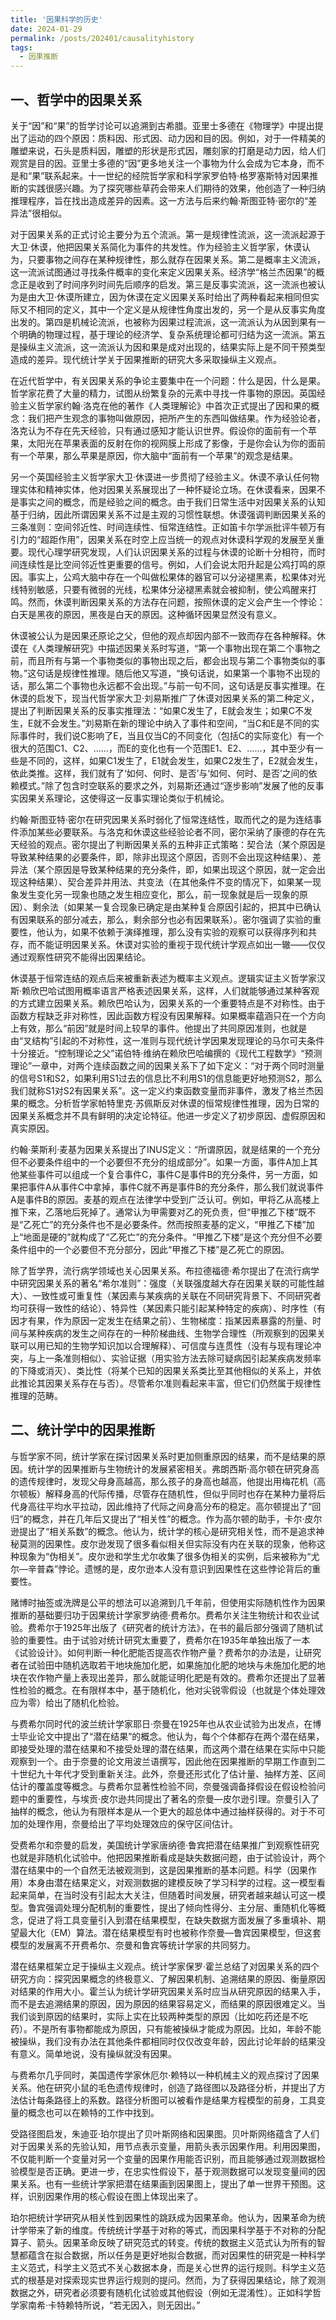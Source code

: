 ```yaml
---
title: '因果科学的历史'
date: 2024-01-29
permalink: /posts/202401/causalityhistory
tags:
  - 因果推断
---
```



一、哲学中的因果关系
------

关于“因”和“果”的哲学讨论可以追溯到古希腊。亚里士多德在《物理学》中提出提出了运动的四个原因：质料因、形式因、动力因和目的因。例如，对于一件精美的雕塑来说，石头是质料因，雕塑的形状是形式因，雕刻家的打磨是动力因，给人们观赏是目的因。亚里士多德的“因”更多地关注一个事物为什么会成为它本身，而不是和“果”联系起来。十一世纪的经院哲学家和科学家罗伯特·格罗塞斯特对因果推断的实践很感兴趣。为了探究哪些草药会带来人们期待的效果，他创造了一种归纳推理程序，旨在找出造成差异的因素。这一方法与后来约翰·斯图亚特·密尔的“差异法”很相似。

对于因果关系的正式讨论主要分为五个流派。第一是规律性流派，这一流派起源于大卫·休谟，他把因果关系简化为事件的共发性。作为经验主义哲学家，休谟认为，只要事物之间存在某种规律性，那么就存在因果关系。第二是概率主义流派，这一流派试图通过寻找条件概率的变化来定义因果关系。经济学“格兰杰因果”的概念正是收到了时间序列时间先后顺序的启发。第三是反事实流派，这一流派也被认为是由大卫·休谟所建立，因为休谟在定义因果关系时给出了两种看起来相同但实际又不相同的定义，其中一个定义是从规律性角度出发的，另一个是从反事实角度出发的。第四是机械论流派，也被称为因果过程流派，这一流派认为从因到果有一个明确的物理过程，基于理论的经济学、复杂系统理论都可归结为这一流派。第五是操纵主义流派，这一流派认为因和果是成对出现的，结果实际上是不同干预类型造成的差异。现代统计学关于因果推断的研究大多采取操纵主义观点。

在近代哲学中，有关因果关系的争论主要集中在一个问题：什么是因，什么是果。哲学家花费了大量的精力，试图从纷繁复杂的元素中寻找一件事物的原因。英国经验主义哲学家约翰·洛克在他的著作《人类理解论》中首次正式提出了因和果的概念：我们把产生观念的事物叫做原因，把所产生的东西叫做结果。作为经验论者，洛克认为不存在先天经验，只有通过感知才能认识世界。假设你的面前有一个苹果，太阳光在苹果表面的反射在你的视网膜上形成了影像，于是你会认为你的面前有一个苹果，那么苹果是原因，你大脑中“面前有一个苹果”的观念是结果。

另一个英国经验主义哲学家大卫·休谟进一步贯彻了经验主义。休谟不承认任何物理实体和精神实体，他对因果关系展现出了一种怀疑论立场。在休谟看来，因果不是事实之间的概念，而是经验之间的概念。由于我们日常生活中对因果关系的认知基于归纳，因此所谓因果关系不过是主观的习惯性联想。休谟强调判断因果关系的三条准则：空间邻近性、时间连续性、恒常连结性。正如笛卡尔学派批评牛顿万有引力的“超距作用”，因果关系在时空上应当统一的观点对休谟科学观的发展至关重要。现代心理学研究发现，人们认识因果关系的过程与休谟的论断十分相符，而时间连续性是比空间邻近性更重要的信号。例如，人们会说太阳升起是公鸡打鸣的原因。事实上，公鸡大脑中存在一个叫做松果体的器官可以分泌褪黑素，松果体对光线特别敏感，只要有微弱的光线，松果体分泌褪黑素就会被抑制，使公鸡醒来打鸣。然而，休谟判断因果关系的方法存在问题，按照休谟的定义会产生一个悖论：白天是黑夜的原因，黑夜是白天的原因。这种循环因果显然没有意义。

休谟被公认为是因果还原论之父，但他的观点却因内部不一致而存在各种解释。休谟在《人类理解研究》中描述因果关系时写道，“第一个事物出现在第二个事物之前，而且所有与第一个事物类似的事物出现之后，都会出现与第二个事物类似的事物。”这句话是规律性推理。随后他又写道，“换句话说，如果第一个事物不出现的话，那么第二个事物也永远都不会出现。”与前一句不同，这句话是反事实推理。在休谟的启发下，现当代哲学家大卫·刘易斯推广了休谟对因果关系的第二种定义，提出了判断因果关系的反事实推理法：“如果C发生了，E就会发生；如果C不发生，E就不会发生。”刘易斯在新的理论中纳入了事件和空间，“当C和E是不同的实际事件时，我们说C影响了E，当且仅当C的不同变化（包括C的实际变化）有一个很大的范围C1、C2、……，而E的变化也有一个范围E1、E2、……，其中至少有一些是不同的，这样，如果C1发生了，E1就会发生，如果C2发生了，E2就会发生，依此类推。这样，我们就有了‘如何、何时、是否’与‘如何、何时、是否’之间的依赖模式。”除了包含时空联系的要求之外，刘易斯还通过“逐步影响”发展了他的反事实因果关系理论，这使得这一反事实理论类似于机械论。

约翰·斯图亚特·密尔在研究因果关系时弱化了恒常连结性，取而代之的是为连结事件添加某些必要联系。与洛克和休谟这些经验论者不同，密尔采纳了康德的存在先天经验的观点。密尔提出了判断因果关系的五种非正式策略：契合法（某个原因是导致某种结果的必要条件，即，除非出现这个原因，否则不会出现这种结果）、差异法（某个原因是导致某种结果的充分条件，即，如果出现这个原因，就一定会出现这种结果）、契合差异并用法、共变法（在其他条件不变的情况下，如果某一现象发生变化另一现象也随之发生相应变化，那么，前一现象就是后一现象的原因）、剩余法（如果某一复合现象已确定是由某种复合原因引起的，把其中已确认有因果联系的部分减去，那么，剩余部分也必有因果联系）。密尔强调了实验的重要性，他认为，如果不依赖于演绎推理，那么没有实验的观察可以获得序列和共存，而不能证明因果关系。休谟对实验的重视于现代统计学观点如出一辙——仅仅通过观察性研究不能得出因果结论。

休谟基于恒常连结的观点后来被重新表述为概率主义观点。逻辑实证主义哲学家汉斯·赖欣巴哈试图用概率语言严格表述因果关系，这样，人们就能够通过某种客观的方式建立因果关系。赖欣巴哈认为，因果关系的一个重要特点是不对称性。由于函数方程缺乏非对称性，因此函数方程没有因果解释。如果概率蕴涵只在一个方向上有效，那么“前因”就是时间上较早的事件。他提出了共同原因准则，也就是由“叉结构”引起的不对称性，这一准则与现代统计学因果发现理论的马尔可夫条件十分接近。“控制理论之父”诺伯特·维纳在赖欣巴哈编撰的《现代工程数学》“预测理论”一章中，对两个连续函数之间的因果关系下了如下定义：“对于两个同时测量的信号S1和S2，如果利用S1过去的信息比不利用S1的信息能更好地预测S2，那么我们就称S1对S2有因果关系”。这一定义约束函数变量而非事件，激发了格兰杰因果的概念。分析哲学家帕特里克·苏佩斯反对休谟的恒常规律性推理，因为日常的因果关系概念并不具有鲜明的决定论特征。他进一步定义了初步原因、虚假原因和真实原因。

约翰·莱斯利·麦基为因果关系提出了INUS定义：“所谓原因，就是结果的一个充分但不必要条件组中的一个必要但不充分的组成部分”。如果一方面，事件A加上其他某些事件可以组成一个复合事件C，事件C是事件B的充分条件，另一方面，如果把事件A从事件C中拿掉，事件C就不再是事件B的充分条件，那么我们就说事件A是事件B的原因。麦基的观点在法律学中受到广泛认可。例如，甲将乙从高楼上推下来，乙落地后死掉了。通常认为甲需要对乙的死负责，但“甲推乙下楼”既不是“乙死亡”的充分条件也不是必要条件。然而按照麦基的定义，“甲推乙下楼”加上“地面是硬的”就构成了“乙死亡”的充分条件。“甲推乙下楼”是这个充分但不必要条件组中的一个必要但不充分部分，因此“甲推乙下楼”是乙死亡的原因。

除了哲学界，流行病学领域也关心因果关系。布拉德福德·希尔提出了在流行病学中研究因果关系的著名“希尔准则”：强度（关联强度越大存在因果关联的可能性越大）、一致性或可重复性（某因素与某疾病的关联在不同研究背景下、不同研究者均可获得一致性的结论）、特异性（某因素只能引起某种特定的疾病）、时序性（有因才有果，作为原因一定发生在结果之前）、生物梯度：指某因素暴露的剂量、时间与某种疾病的发生之间存在的一种阶梯曲线、生物学合理性（所观察到的因果关联可以用已知的生物学知识加以合理解释）、可信度与连贯性（没有与现有理论冲突，与上一条准则相似）、实验证据（用实验方法去除可疑病因引起某疾病发频率的下降或消灭）、类比性（将某个已知的因果关系类比至其他相似的关系上，并依此推论其因果关系存在与否）。尽管希尔准则看起来丰富，但它们仍然属于规律性推理的范畴。



二、统计学中的因果推断
------

与哲学家不同，统计学家在探讨因果关系时更加侧重原因的结果，而不是结果的原因。统计学的因果推断与生物统计的发展紧密相关。弗朗西斯·高尔顿在研究身高的遗传规律时，发现父母身高越高，那么孩子的身高也越高，他提出用梅花机（高尔顿板）解释身高的代际传播，尽管存在随机性，但似乎同时也存在某种力量将后代身高往平均水平拉动，因此维持了代际之间身高分布的稳定。高尔顿提出了“回归”的概念，并在几年后又提出了“相关性”的概念。作为高尔顿的助手，卡尔·皮尔逊提出了“相关系数”的概念。他认为，统计学的核心是研究相关性，而不是追求神秘莫测的因果性。皮尔逊发现了很多看似相关但实际没有内在关联的现象，他称这种现象为“伪相关”。皮尔逊和学生尤尔收集了很多伪相关的实例，后来被称为“尤尔—辛普森”悖论。遗憾的是，皮尔逊本人没有意识到因果性在这些悖论背后的重要性。

赌博时抽签或洗牌是公平的想法可以追溯到几千年前，但使用实际随机性作为因果推断的基础要归功于因果统计学家罗纳德·费希尔。费希尔关注生物统计和农业试验。费希尔于1925年出版了《研究者的统计方法》，在书的最后部分强调了随机试验的重要性。由于试验对统计研究太重要了，费希尔在1935年单独出版了一本《试验设计》。如何判断一种化肥能否提高农作物产量？费希尔的办法是，让研究者在试验田中随机选取若干地块施加化肥，如果施加化肥的地块与未施加化肥的地块在农作物产量上表现出差异，那么就能证明化肥是有效的。费希尔还提出了显著性检验的概念。在有限样本中，基于随机化，他对尖锐零假设（也就是个体处理效应为零）给出了随机化检验。

与费希尔同时代的波兰统计学家耶日·奈曼在1925年也从农业试验为出发点，在博士毕业论文中提出了“潜在结果”的概念。他认为，每个个体都存在两个潜在结果，即接受处理的潜在结果和不接受处理的潜在结果，而这两个潜在结果在实际中只能观察到一个。由于奈曼的论文用波兰语撰写，因此他在因果推断的早期工作直到二十世纪九十年代才受到重新关注。此外，奈曼还形式化了估计量、抽样方差、区间估计的覆盖度等概念。与费希尔显著性检验不同，奈曼强调备择假设在假设检验问题中的重要性，与埃贡·皮尔逊共同提出了著名的奈曼—皮尔逊引理。奈曼引入了抽样的概念，他认为有限样本是从一个更大的超总体中通过抽样获得的。对于不可加的处理作用，奈曼给出了平均处理效应的保守区间估计。

受费希尔和奈曼的启发，美国统计学家唐纳德·鲁宾把潜在结果推广到观察性研究也就是非随机化试验中。他把因果推断看成是缺失数据问题，由于试验设计，两个潜在结果中的一个自然无法被观测到，这是因果推断的基本问题。科学（因果作用）本身由潜在结果定义，对观测数据的建模反映了学习科学的过程。这一模型看起来简单，在当时没有引起太大关注，但随着时间发展，研究者越来越认可这一模型。鲁宾强调处理分配机制的重要性，提出了倾向性得分、主分层、重随机化等概念，促进了将工具变量引入到潜在结果模型，在缺失数据方面发展了多重填补、期望最大化（EM）算法。潜在结果模型有时也被称作奈曼—鲁宾因果模型，但这套模型的发展离不开费希尔、奈曼和鲁宾等统计学家的共同努力。

潜在结果框架立足于操纵主义观点。统计学家保罗·霍兰总结了对因果关系的四个研究方向：探究因果概念的终极意义、了解因果机制、追溯结果的原因、衡量原因对结果的作用大小。霍兰认为统计学研究因果关系时应当从研究原因的结果入手，而不是去追溯结果的原因，因为原因的结果容易定义，而结果的原因很难定义。当我们谈到原因的结果时，实际上实在比较两种类型的原因（比如吃药还是不吃药）。不是所有事物都能成为原因，只有能被操纵才能成为原因。比如，年龄不能被操纵，我们没有办法在其他条件都相同时仅仅改变年龄，因此讨论年龄的结果没有意义。简单地说，没有操纵就没有因果。

与费希尔几乎同时，美国遗传学家休厄尔·赖特以一种机械主义的观点探讨了因果关系。他在研究小鼠的毛色遗传规律时，创造了路径图以及路径分析，并提出了方法估计每条路径上的系数。路径分析图可以被看作是结果方程模型的前身，工具变量的概念也可以在赖特的工作中找到。

受路径图启发，朱迪亚·珀尔提出了贝叶斯网络和因果图。贝叶斯网络蕴含了人们对于因果关系的先验认知，用节点表示变量，用箭头表示因果作用。利用因果图，不仅能判断一个变量对另一个变量的因果作用能否识别，而且能够通过观测数据检验模型是否正确。更进一步，在忠实性假设下，基于观测数据可以发现变量间的因果关系。也有一些统计学家把潜在结果画到因果图上，提出了单一世界干预图。这样，识别因果作用的核心假设在图上体现出来了。

珀尔把统计学研究从相关性到因果性的跳跃成为因果革命。他认为，因果革命为统计学带来了新的维度。传统统计学基于对称的等式，而因果科学基于不对称的分配算子、箭头。因果革命反映了研究范式的转变。传统的数据主义范式认为所有的智慧都蕴含在拟合数据，所以任务是更好地拟合数据，而对因果性的研究是一种科学主义范式，科学主义范式不关心数据本身，而是关心世界的运行规则。科学主义范式的根基是对探索现实世界运行规则的提问。然而，为了获得因果结论，除了观测数据之外，研究者必须要有随机化试验或其他假设（例如无混淆性）。正如科学哲学家南希·卡特赖特所说，“若无因入，则无因出。”
